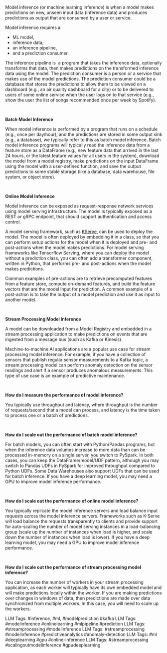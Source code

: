 Model inference (or machine learning inference) is when a model makes predictions on new, unseen input data (inference data) and produces predictions as output that are consumed by a user or service.

  
Model inference requires a 

* ML model,
* inference data,
* an inference pipeline,
* and a prediction consumer.

The inference pipeline is  a program that takes the inference data, optionally transforms that data, then makes predictions on the transformed inference data using the model. The prediction consumer is a person or a service that makes use of the model predictions. The prediction consumer could be a database that stores the predictions to allow them to be viewed on a dashboard (e.g., an air quality dashboard for a city) or to be delivered to users of some online service when the user logs on to that service (e.g., show the user the list of songs recommended once per week by Spotify).

‍

‍**Batch Model Inference**

When model inference is performed by a program that runs on a schedule (e.g., once per day/hour), and the predictions are stored in some output sink (e.g., a database), we typically refer to this as batch model inference. Batch model inference programs will typically read the inference data from a feature store as a DataFrame (e.g., new feature data that arrived in the last 24 hours, or the latest feature values for all users in the system), download the model from a model registry, make predictions on the input DataFrame using the model with a user-defined function, and save the output predictions to some stable storage (like a database, data warehouse, file system, or object store).

‍

‍**Online Model Inference**

Model inference can be exposed as request-response network services using model serving infrastructure. The model is typically exposed as a REST or gRPC endpoint, that should support authentication and access control.

A model serving framework, such as [KServe](https://github.com/kserve/kserve), can be used to deploy the model. The model is often deployed by embedding it in a class, so that you can perform setup actions for the model when it is deployed and pre- and post-actions when the model makes predictions. For model serving frameworks like Tensorflow Serving, where you can deploy the model without a prediction class, you can often add a transformer component, written in Python, that performs pre- and post-actions when the model makes predictions. 

Common examples of pre-actions are to retrieve precomputed features from a feature store, compute on-demand features, and build the feature vectors that are the model input for prediction. A common example of a post-action is to take the output of a model prediction and use it as input to another model.

‍

‍**Stream Processing Model Inference**

A model can be downloaded from a Model Registry and embedded in a stream processing application to make predictions on events that are ingested from a message bus (such as Kafka or Kinesis). 

Machine-to-machine AI applications are a popular use case for stream processing model inference. For example, if you have a collection of sensors that publish regular sensor measurements to a Kafka topic, a stream processing model can perform anomaly detection on the sensor readings and alert if a sensor produces anomalous measurements. This type of use case is an example of predictive maintenance.

‍

‍**How do I measure the performance of model inference?**

You typically use throughput and latency, where throughput is the number of requests/second that a model can process, and latency is the time taken to process one or a batch of predictions. 

‍

‍**How do I scale out the performance of batch model inference?**

For batch models, you can often start with Python/Pandas programs, but when the inference data volumes increase to more data than can be processed in-memory on a single server, you switch to PySpark. In both cases, you can keep the DataFrame/model/UDF pattern, although you may switch to Pandas UDFs in PySpark for improved throughput compared to Python UDFs. Some Data Warehouses also support UDFs that can be used for batch inference. If you have a deep learning model, you may need a GPU to improve model inference performance.

‍

‍**How do I scale out the performance of online model inference?**

You typically replicate the model inference servers and load balance input requests across the model inference servers. Frameworks such as K-Serve will load balance the requests transparently to clients and provide support for auto-scaling the number of model serving instances in a load-balancing group (scale up the number of instances when load is higher, and scale down the number of instances when load is lower). If you have a deep learning model, you may need a GPU to improve model inference performance.

‍

‍**How do I scale out the performance of stream processing model inference?**

You can increase the number of workers in your stream processing application, as each worker will typically have its own embedded model and will make predictions locally within the worker. If you are making predictions over changes in windows of data, then predictions are made over data synchronized from multiple workers. In this case, you will need to scale up the workers.


LLM Tags:  #inference, #ml, #modelprediction #kafka 
LLM Tags:  #modelinference #onlinelearning #mlpipeline #prediction
LLM Tags:  #streamprocessing #modelinference
LLM Tags:  #streamprocessing #modelinference #predictiveanalytics #anomaly-detection 
LLM Tags:  #ml #deeplearning #gpu #online-inference
LLM Tags:  #streamprocessing #scalingoutmodelinference #gpudeeplearning